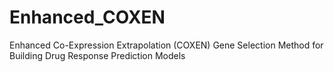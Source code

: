 # Enhanced_COXEN
Enhanced Co-Expression Extrapolation (COXEN) Gene Selection Method for Building Drug Response Prediction Models
